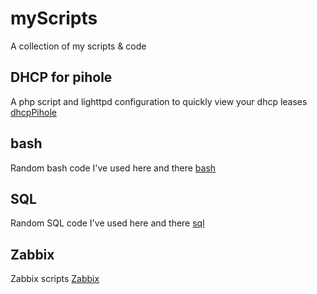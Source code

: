 # myScripts
A collection of my scripts &amp; code
## DHCP for pihole
A php script and lighttpd configuration to quickly view your dhcp leases [dhcpPihole](dhcpPihole)
## bash
Random bash code I've used here and there [bash](bash)
## SQL
Random SQL code I've used here and there [sql](sql)
## Zabbix
Zabbix scripts [Zabbix](zabbix)
